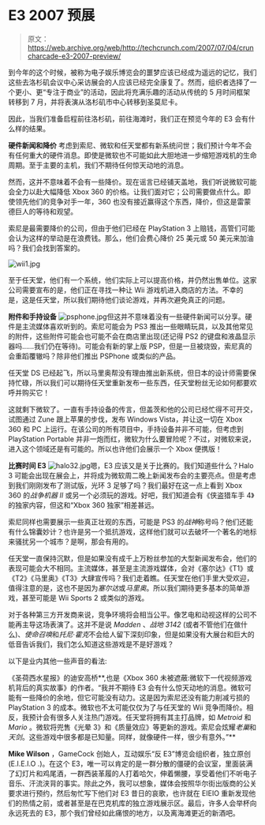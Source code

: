 # E3 2007 预展

> 原文：<https://web.archive.org/web/http://techcrunch.com/2007/07/04/cruncharcade-e3-2007-preview/>

到今年的这个时候，被称为电子娱乐博览会的噩梦应该已经成为遥远的记忆，我们这些去洛杉矶会议中心采访展会的人应该已经完全康复了。然而，组织者选择了一个更小、更“专注于商业”的活动，因此将充满乐趣的活动从传统的 5 月时间框架转移到 7 月，并将表演从洛杉矶市中心转移到圣莫尼卡。

因此，当我们准备启程前往洛杉矶，前往海滩时，我们正在预览今年的 E3 会有什么样的结果。

 **硬件新闻和降价**
考虑到索尼、微软和任天堂都有新系统问世；我们预计今年不会有任何重大的硬件消息。即使是微软也不可能如此大胆地进一步缩短游戏机的生命周期。至于主要的主机，我们不期待任何惊天动地的消息。

然而，这并不意味着不会有一些降价。现在谣言已经铺天盖地，我们听说微软可能会全力以赴大幅降低 Xbox 360 的价格。让我们面对它；公司需要做点什么。即使领先他们的竞争对手一年，360 也没有接近赢得这个东西，降价，但这是雷蒙德巨人的等待和观望。

索尼是最需要降价的公司，但由于他们已经在 PlayStation 3 上赔钱，高管们可能会认为这样的举动是在浪费钱。那么，他们会费心降价 25 美元或 50 美元来加油吗？我们会找到答案的。

![wii1.jpg](img/6fb9716732eef4e69730bcfebfc76056.png)

至于任天堂，他们有一个系统，他们实际上可以提高价格，并仍然出售单位。这家公司需要宣布的是，他们正在寻找一种让 Wii 游戏机进入商店的方法。不幸的是，这是任天堂，所以我们期待他们谈论游戏，并再次避免真正的问题。

**附件和手持设备**
![psphone.jpg](img/e0a9459615d817e008cc39690daa6feb.png)但这并不意味着没有一些硬件新闻可以分享。硬件是主流媒体喜欢听到的。索尼可能会为 PS3 推出一些眼睛玩具，以及其他常见的附件，这些附件可能会也可能不会在商店里出现(还记得 PS2 的键盘和液晶显示器吗……我们仍在等待)。可能会有新的掌上版 PSP，但是一旦被烧毁，索尼真的会重蹈覆辙吗？除非他们推出 PSPhone 或类似的产品。

任天堂 DS 已经起飞，所以马里奥帮没有理由推出新系统，但日本的设计师需要保持忙碌，所以我们可以期待任天堂重新发布一些东西，任天堂粉丝无论如何都要欢呼并购买它！

这就剩下微软了。一直有手持设备的传言，但盖茨和他的公司已经忙得不可开交，试图通过 Zune 跟上苹果的步伐，发布 Windows Vista，并让这一切在 Xbox 360 和 PC 上运行。在该公司的所有项目中，手持设备并非不可能，但考虑到 PlayStation Portable 并非一炮而红，微软为什么要冒险呢？不过，对微软来说，进入这个领域还是有可能的。所以也许他们会展示一个 Xbox 便携版！

**比赛时间 E3**
![halo32.jpg](img/13357355f2dfa49c54af17942077d6dc.png)嗯，E3 应该又是关于比赛的。我们知道些什么？Halo 3 可能会出现在展会上，并将成为微软周二晚上新闻发布会的主要亮点。但是考虑到我们刚刚发布了测试版，光环 3 足够了吗？我们最好在这一点上看到 Xbox 360 的*战争机器 II* 或另一个必须玩的游戏。好吧，我们知道会有《侠盗猎车手 4》的独家内容，但这和“Xbox 360 独家”相差甚远。

索尼同样也需要展示一些真正壮观的东西，可能是 PS3 的*战神*称号吗？他们还能有什么锦囊妙计？也许是另一个抵抗游戏，这样他们就可以去破坏一个著名的地标来骚扰另一个城市？是啊，那会有用的。

任天堂一直保持沉默，但是如果没有成千上万粉丝参加的大型新闻发布会，他们的表现可能会大不相同。主流媒体，甚至是主流游戏媒体，会对《塞尔达》《T1》或《T2》《马里奥》《T3》大肆宣传吗？我们走着瞧。任天堂在他们手里大受欢迎，值得注意的是，这也不是因为*塞尔达*或*马里奥*。所以我们期待更多基本的简单游戏，甚至可能是 Wii Sports 2 或类似的游戏。

对于各种第三方开发商来说，竞争环境将会相当公平。像艺电和动视这样的公司不能再主导这场表演了。这并不是说 *Madden* 、*战地 3142* (或者不管他们在做什么)、*使命召唤*和*托尼·霍克*不会给人留下深刻印象，但是如果没有大展台和巨大的低音告诉我们，我们怎么知道这些游戏是不是好游戏？

以下是业内其他一些声音的看法:

《圣荷西水星报》的迪安高桥**,也是《Xbox 360 未被遮蔽:微软下一代视频游戏机背后的真实故事》的作者。“我并不期待 E3 会有什么惊天动地的消息。微软可能有一些降价的余地，但它可能没有动力。这是因为索尼还没有能力削减亏损的 PlayStation 3 的成本。微软也不太可能仅仅为了与任天堂的 Wii 竞争而降价。相反，我预计会有很多人关注热门游戏。任天堂将拥有其主打品牌，如 *Metroid* 和 *Mario* 。微软将兜售《光晕 3》和《质量效应》等更新的游戏。索尼会炫耀*老巢*和*天剑*。这些游戏中很多都是已知量。同样，就像硬件一样，很少有意外。”**

**Mike Wilson** ，GameCock 创始人，互动娱乐“反 E3”博览会组织者，独立原创(E.I.E.I.O .)。在这个 E3，唯一可以肯定的是一群分散的僵硬的会议室，里面装满了幻灯片和鸡尾酒，一群西装革履的人打着哈欠，伸着懒腰，享受着他们不听电子音乐、汗流浃背的事实。除此之外，我可以想象，媒体会按照华尔街出版商的公关要求进行预约，然后匆忙写下他们对 E3 昔日的哀歌，也许就在 EIEIO 重新发现他们的热情之前，或者甚至是在巴克机库的独立游戏展示区。最后，许多人会举杯向永远死去的 E3，那个我们曾经如此痛恨的地方，以及离海滩更近的新酒吧。